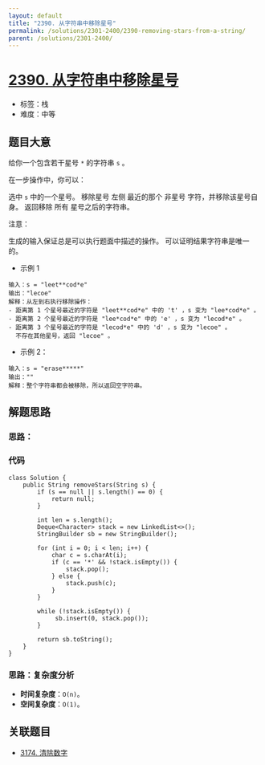 ```yaml
---
layout: default
title: "2390. 从字符串中移除星号"
permalink: /solutions/2301-2400/2390-removing-stars-from-a-string/
parent: /solutions/2301-2400/
---
```


# [2390. 从字符串中移除星号](https://leetcode.cn/problems/removing-stars-from-a-string/description/)

- 标签：栈
- 难度：中等

## 题目大意

给你一个包含若干星号 `*` 的字符串 `s` 。

在一步操作中，你可以：

选中 `s` 中的一个星号。
移除星号 左侧 最近的那个 非星号 字符，并移除该星号自身。
返回移除 所有 星号之后的字符串。

注意：

生成的输入保证总是可以执行题面中描述的操作。
可以证明结果字符串是唯一的。

- 示例 1

```
输入：s = "leet**cod*e"
输出："lecoe"
解释：从左到右执行移除操作：
- 距离第 1 个星号最近的字符是 "leet**cod*e" 中的 't' ，s 变为 "lee*cod*e" 。
- 距离第 2 个星号最近的字符是 "lee*cod*e" 中的 'e' ，s 变为 "lecod*e" 。
- 距离第 3 个星号最近的字符是 "lecod*e" 中的 'd' ，s 变为 "lecoe" 。
  不存在其他星号，返回 "lecoe" 。
``` 

- 示例 2：

```
输入：s = "erase*****"
输出：""
解释：整个字符串都会被移除，所以返回空字符串。
```

## 解题思路

### 思路：

### 代码

```java[]
class Solution {
    public String removeStars(String s) {
        if (s == null || s.length() == 0) {
            return null;
        }

        int len = s.length();
        Deque<Character> stack = new LinkedList<>();
        StringBuilder sb = new StringBuilder();

        for (int i = 0; i < len; i++) {
            char c = s.charAt(i);
            if (c == '*' && !stack.isEmpty()) {
                stack.pop();
            } else {
                stack.push(c);
            }
        }

        while (!stack.isEmpty()) {
             sb.insert(0, stack.pop());
        }

        return sb.toString();
    }
}
```

### 思路：复杂度分析

- **时间复杂度**：`O(n)`。
- **空间复杂度**：`O(1)`。

## 关联题目

- [3174. 清除数字](https://leetcode.cn/problems/clear-digits/description/)
